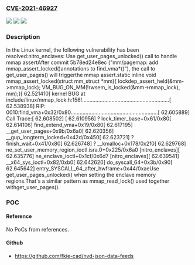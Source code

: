 ### [CVE-2021-46927](https://cve.mitre.org/cgi-bin/cvename.cgi?name=CVE-2021-46927)
![](https://img.shields.io/static/v1?label=Product&message=Linux&color=blue)
![](https://img.shields.io/static/v1?label=Version&message=5b78ed24e8ec%3C%2090d2beed5e75%20&color=brighgreen)
![](https://img.shields.io/static/v1?label=Vulnerability&message=n%2Fa&color=brighgreen)

### Description

In the Linux kernel, the following vulnerability has been resolved:nitro_enclaves: Use get_user_pages_unlocked() call to handle mmap assertAfter commit 5b78ed24e8ec ("mm/pagemap: add mmap_assert_locked()annotations to find_vma*()"), the call to get_user_pages() will triggerthe mmap assert.static inline void mmap_assert_locked(struct mm_struct *mm){	lockdep_assert_held(&mm->mmap_lock);	VM_BUG_ON_MM(!rwsem_is_locked(&mm->mmap_lock), mm);}[   62.521410] kernel BUG at include/linux/mmap_lock.h:156!...........................................................[   62.538938] RIP: 0010:find_vma+0x32/0x80...........................................................[   62.605889] Call Trace:[   62.608502]  <TASK>[   62.610956]  ? lock_timer_base+0x61/0x80[   62.614106]  find_extend_vma+0x19/0x80[   62.617195]  __get_user_pages+0x9b/0x6a0[   62.620356]  __gup_longterm_locked+0x42d/0x450[   62.623721]  ? finish_wait+0x41/0x80[   62.626748]  ? __kmalloc+0x178/0x2f0[   62.629768]  ne_set_user_memory_region_ioctl.isra.0+0x225/0x6a0 [nitro_enclaves][   62.635776]  ne_enclave_ioctl+0x1cf/0x6d7 [nitro_enclaves][   62.639541]  __x64_sys_ioctl+0x82/0xb0[   62.642620]  do_syscall_64+0x3b/0x90[   62.645642]  entry_SYSCALL_64_after_hwframe+0x44/0xaeUse get_user_pages_unlocked() when setting the enclave memory regions.That's a similar pattern as mmap_read_lock() used together withget_user_pages().

### POC

#### Reference
No PoCs from references.

#### Github
- https://github.com/fkie-cad/nvd-json-data-feeds

